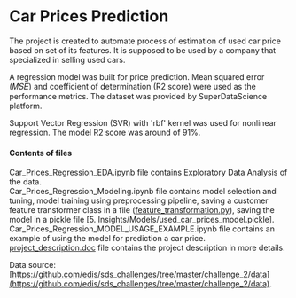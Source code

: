 # Car Prices Prediction

The project is created to automate process of estimation of used car price based on set of its features.  It is supposed to be used by a company that specialized in selling used cars.  

A regression model was built for price prediction. Mean squared error (𝑀𝑆𝐸) and coefficient of determination (R2 score) were used as the performance metrics. The dataset was provided by SuperDataScience platform.  

Support Vector Regression (SVR) with 'rbf' kernel was used for nonlinear regression. The model R2 score was around of 91%.  

#### Contents of files

Car_Prices_Regression_EDA.ipynb file contains Exploratory Data Analysis of the data.  
Car_Prices_Regression_Modeling.ipynb file contains model selection and tuning, model training using preprocessing pipeline, saving a customer feature transformer class in a file ([feature_transformation.py](feature_transformation.py)), saving the model in a pickle file [5. Insights/Models/used_car_prices_model.pickle].  
Car_Prices_Regression_MODEL_USAGE_EXAMPLE.ipynb file contains an example of using the model for prediction a car price.  
[project_description.doc](project_description.doc) file contains the project description in more details.



Data source: [https://github.com/edis/sds_challenges/tree/master/challenge_2/data](https://github.com/edis/sds_challenges/tree/master/challenge_2/data).



